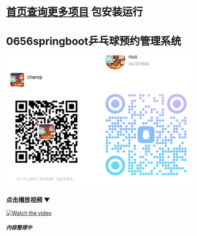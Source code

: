# [首页查询更多项目](https://github.com/GraduationProject-springboot) 包安装运行


# 0656springboot乒乓球预约管理系统

![picture](https://raw.githubusercontent.com/GraduationProject-springboot/.github/main/img/wx.png)

### 点击播放视频 ▼
[![Watch the video](https://i.sstatic.net/Vp2cE.png)](https://www.bilibili.com/video/BV14HerezEwW?p=13)


#####   内容整理中  











